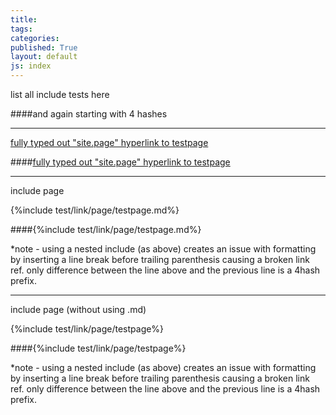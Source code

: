 ```yaml
---
title:
tags: 
categories: 
published: True
layout: default
js: index
---
```


list all include tests here

####and again starting with 4 hashes

--------------------------------------------------------


[fully typed out "site.page" hyperlink to testpage ]({{site.page}}test/testpage)

####[fully typed out "site.page" hyperlink to testpage ]({{site.page}}test/testpage)


------------------------------------
include page

{%include test/link/page/testpage.md%}

####{%include test/link/page/testpage.md%}

*note - using a nested include (as above) creates an issue with formatting by inserting a line break before trailing parenthesis causing a broken link ref. only difference between the line above and the previous line is a 4hash prefix.

------------------------------------------------------------------------------
include page (without using .md)

{%include test/link/page/testpage%}

####{%include test/link/page/testpage%}

*note - using a nested include (as above) creates an issue with formatting by inserting a line break before trailing parenthesis causing a broken link ref. only difference between the line above and the previous line is a 4hash prefix.
